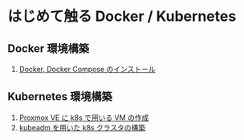 # はじめて触る Docker / Kubernetes

## Docker 環境構築

1. [Docker, Docker Compose のインストール](./docs/install-docker.md)

## Kubernetes 環境構築

1. [Proxmox VE に k8s で用いる VM の作成](./docs/terraform.md)
2. [kubeadm を用いた k8s クラスタの構築](./docs/setup-k8s-common.md)
